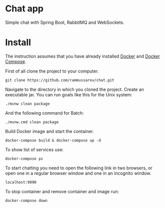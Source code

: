 # Chat app
Simple chat with Spring Boot, RabbitMQ and WebSockets. 

# Install
The instruction assumes that you have already installed [Docker](https://docs.docker.com/get-docker/) and [Docker Compose](https://docs.docker.com/compose/install/).

First of all clone the project to your computer.
```
git clone https://github.com/rammussarov/chat.git
```

Navigate to the directory in which you cloned the project. Create an executable jar. You can run goals like this for the Unix system:
```
./mvnw clean package
```
And the following command for Batch:
```
./mvnw.cmd clean package
```
Build Docker image and start the container.

```
docker-compose build & docker-compose up -d
```
To show list of services use:
```
docker-compose ps
```
To start chatting you need to open the following link in two browsers, or open one in a regular browser window and one in an incognito window.
```
localhost:9090
```
To stop container and remove container and image run:
```
docker-compose down
```
